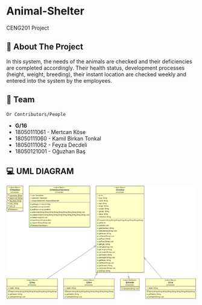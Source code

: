 # Animal-Shelter
CENG201 Project

## 🧐 About The Project
In this system, the needs of the animals are checked and their deficiencies are completed accordingly.
Their health status, development processes (height, weight, breeding), their instant location are checked weekly and entered into the system by the employees.


## 🙇 Team 
```bash
Or Contributors/People
```
- **G/16**
- 18050111061 - Mertcan Köse
- 18050111060 - Kamil Birkan Tonkal
- 18050111062 - Feyza Decdeli
- 18050121001 - Oğuzhan Baş


## 💻 UML DIAGRAM 
![Product Name Screen Shot][product-screenshot1]







<!-- MARKDOWN & IMAGES -->

[product-screenshot1]: src/Images/umlDiagram.png

